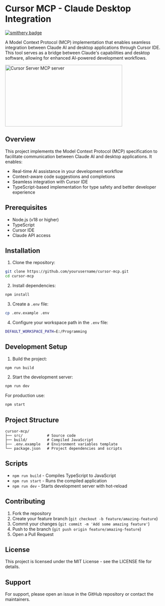# Cursor MCP - Claude Desktop Integration

[![smithery badge](https://smithery.ai/badge/cursor-mcp-tool)](https://smithery.ai/server/cursor-mcp-tool)

A Model Context Protocol (MCP) implementation that enables seamless integration between Claude AI and desktop applications through Cursor IDE. This tool serves as a bridge between Claude's capabilities and desktop software, allowing for enhanced AI-powered development workflows.

<a href="https://glama.ai/mcp/servers/4fg1gxbcex"><img width="380" height="200" src="https://glama.ai/mcp/servers/4fg1gxbcex/badge" alt="Cursor Server MCP server" /></a>

## Overview
This project implements the Model Context Protocol (MCP) specification to facilitate communication between Claude AI and desktop applications. It enables:
- Real-time AI assistance in your development workflow
- Context-aware code suggestions and completions
- Seamless integration with Cursor IDE
- TypeScript-based implementation for type safety and better developer experience

## Prerequisites
- Node.js (v18 or higher)
- TypeScript
- Cursor IDE
- Claude API access

## Installation

1. Clone the repository:
```bash
git clone https://github.com/yourusername/cursor-mcp.git
cd cursor-mcp
```

2. Install dependencies:
```bash
npm install
```

3. Create a `.env` file:
```bash
cp .env.example .env
```

4. Configure your workspace path in the `.env` file:
```bash
DEFAULT_WORKSPACE_PATH=E:/Programming
```

## Development Setup

1. Build the project:
```bash
npm run build
```

2. Start the development server:
```bash
npm run dev
```

For production use:
```bash
npm start
```

## Project Structure

```
cursor-mcp/
├── src/           # Source code
├── build/         # Compiled JavaScript
├── .env.example   # Environment variables template
└── package.json   # Project dependencies and scripts
```

## Scripts

- `npm run build` - Compiles TypeScript to JavaScript
- `npm run start` - Runs the compiled application
- `npm run dev` - Starts development server with hot-reload

## Contributing

1. Fork the repository
2. Create your feature branch (`git checkout -b feature/amazing-feature`)
3. Commit your changes (`git commit -m 'Add some amazing feature'`)
4. Push to the branch (`git push origin feature/amazing-feature`)
5. Open a Pull Request

## License

This project is licensed under the MIT License - see the LICENSE file for details.

## Support

For support, please open an issue in the GitHub repository or contact the maintainers.

